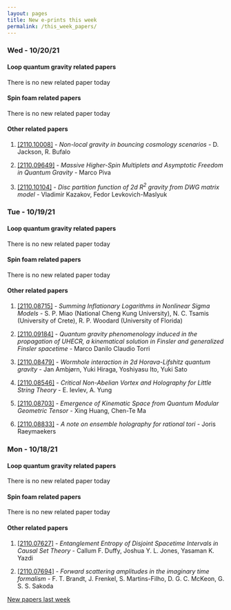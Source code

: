 ```yaml
---
layout: pages
title: New e-prints this week
permalink: /this_week_papers/
---
```




### Wed - 10/20/21

#### Loop quantum gravity related papers

There is no new related paper today 

#### Spin foam related papers

There is no new related paper today 



#### Other related papers

1. [[2110.10008]](https://arxiv.org/abs/2110.10008) - *Non-local gravity in bouncing cosmology scenarios* - D. Jackson, R. Bufalo

1. [[2110.09649]](https://arxiv.org/abs/2110.09649) - *Massive Higher-Spin Multiplets and Asymptotic Freedom in Quantum Gravity* - Marco Piva

1. [[2110.10104]](https://arxiv.org/abs/2110.10104) - *Disc partition function of 2d $R^2$ gravity from DWG matrix model* - Vladimir Kazakov, Fedor Levkovich-Maslyuk



### Tue - 10/19/21

#### Loop quantum gravity related papers

There is no new related paper today 

#### Spin foam related papers

There is no new related paper today 



#### Other related papers

1. [[2110.08715]](https://arxiv.org/abs/2110.08715) - *Summing Inflationary Logarithms in Nonlinear Sigma Models* - S. P. Miao (National Cheng Kung University), N. C. Tsamis (University of Crete), R. P. Woodard (University of Florida)

1. [[2110.09184]](https://arxiv.org/abs/2110.09184) - *Quantum gravity phenomenology induced in the propagation of UHECR, a  kinematical solution in Finsler and generalized Finsler spacetime* - Marco Danilo Claudio Torri

1. [[2110.08479]](https://arxiv.org/abs/2110.08479) - *Wormhole interaction in 2d Horava-Lifshitz quantum gravity* - Jan Ambjørn, Yuki Hiraga, Yoshiyasu Ito, Yuki Sato

1. [[2110.08546]](https://arxiv.org/abs/2110.08546) - *Critical Non-Abelian Vortex and Holography for Little String Theory* - E. Ievlev, A. Yung

1. [[2110.08703]](https://arxiv.org/abs/2110.08703) - *Emergence of Kinematic Space from Quantum Modular Geometric Tensor* - Xing Huang, Chen-Te Ma

1. [[2110.08833]](https://arxiv.org/abs/2110.08833) - *A note on ensemble holography for rational tori* - Joris Raeymaekers



### Mon - 10/18/21

#### Loop quantum gravity related papers

There is no new related paper today 

#### Spin foam related papers

There is no new related paper today 



#### Other related papers

1. [[2110.07627]](https://arxiv.org/abs/2110.07627) - *Entanglement Entropy of Disjoint Spacetime Intervals in Causal Set  Theory* - Callum F. Duffy, Joshua Y. L. Jones, Yasaman K. Yazdi

1. [[2110.07694]](https://arxiv.org/abs/2110.07694) - *Forward scattering amplitudes in the imaginary time formalism* - F. T. Brandt, J. Frenkel, S. Martins-Filho, D. G. C. McKeon, G. S. S. Sakoda






[New papers last week]({{site.url}}/archived/weekly/pre-print/2021/10/18/archived_weekly_papers.html)